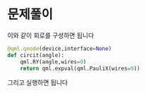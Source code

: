 # 문제풀이
이와 같이 회로를 구성하면 됩니다
```python
@qml.qnode(device,interface=None)
def circit(angle):
    qml.RY(angle,wires=0)
    return qml.expval(qml.PauliX(wires=0))
```
그리고 실행하면 됩니다 
